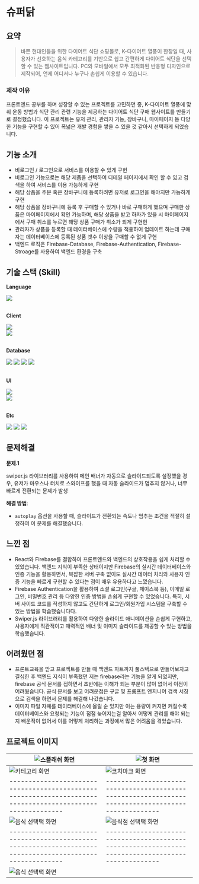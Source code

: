 # 슈퍼닭

## 요약

> 바쁜 현대인들을 위한 다이어트 식단 쇼핑몰로, K-다이어트 열풍이 한창일 때, 사용자가 선호하는 음식 카테고리를 기반으로 쉽고 간편하게 다이어트 식단을 선택할 수 있는 웹사이트입니다. PC와 모바일에서 모두 최적화된 반응형 디자인으로 제작되어, 언제 어디서나 누구나 손쉽게 이용할 수 있습니다.

### 제작 이유

프론트엔드 공부를 하며 성장할 수 있는 프로젝트를 고민하던 중, K-다이어트 열풍에 맞춰 운동 방법과 식단 관리 관련 기능을 제공하는 다이어트 식단 구매 웹사이트를 만들기로 결정했습니다. 이 프로젝트는 유저 관리, 관리자 기능, 장바구니, 마이페이지 등 다양한 기능을 구현할 수 있어 폭넓은 개발 경험을 쌓을 수 있을 것 같아서 선택하게 되었습니다.

## 기능 소개

- 비로그인 / 로그인으로 서비스를 이용할 수 있게 구현
- 비로그인 기능으로는 해당 제품을 선택하여 디테일 페이지에서 확인 할 수 있고 검색을 하여 서비스를 이용 가능하게 구현
- 해당 상품을 주문 혹은 장바구니에 등록하려면 유저로 로그인을 해야지만 가능하게 구현
- 해당 상품을 장바구니에 등록 후 구매할 수 있거나 바로 구매하게 했으며 구매한 상품은 마이페이지에서 확인 가능하며, 해당 상품을 받고 하자가 있을 시 마이페이지에서 구매 취소를 누르면 해당 상품 구매가 취소가 되게 구현현
- 관리자가 상품을 등록할 때 데이터베이스에 수량을 적용하여 업데이트 하는데 구매자는 데이터베이스에 등록된 상품 갯수 이상을 구매할 수 없게 구현
- 백엔드 로직은 Firebase-Database, Firebase-Authentication, Firebase-Stroage를 사용하여 백엔드 환경을 구축

## 기술 스택 (Skill)

**Language**

<div>
  <img src="https://img.shields.io/badge/javascript-F7DF1E?style=for-the-badge&logo=javascript&logoColor=black">
  <br />
</div>
<br />

**Client**

<div>
  <img src="https://img.shields.io/badge/react-61DAFB?style=for-the-badge&logo=react&logoColor=black">
  <br />
  <img src="https://img.shields.io/badge/react router-CA4245?style=for-the-badge&logo=react-router&logoColor=white">
</div>
<br />

**Database**

<div>
  <img src="https://img.shields.io/badge/firebase-339933?style=for-the-badge&logo=firebase.js&logoColor=white">
  <img src="https://img.shields.io/badge/firebase-database-213s12?style=for-the-badge&logo=firebase-database&logoColor=white">
  <img src="https://img.shields.io/badge/firebase-authentication-sad442?style=for-the-badge&logo=firebase-authentication&logoColor=white">
  <img src="https://img.shields.io/badge/firebase-storage-ff22dd?style=for-the-badge&logo=firebase-storage&logoColor=white">
  <br />
</div>
<br />

**UI**

<div>
  <img src="https://img.shields.io/badge/sass-CC6699?style=for-the-badge&logo=sass&logoColor=white">
  <br />
  <img src="https://img.shields.io/badge/styled-components-DB7093?style=flat-square&logo=styled-components&logoColor=white">
</div>
<br />

**Etc**

<div>
  <img src="https://img.shields.io/badge/git-F05032?style=for-the-badge&logo=git&logoColor=white">
  <img src="https://img.shields.io/badge/github-181717?style=for-the-badge&logo=github&logoColor=white">
  <img src="https://img.shields.io/badge/netlify-4A154B?style=for-the-badge&logo=netlify&logoColor=black">
</div>

## 문제해결

**문제.1**

swiper.js 라이브러리를 사용하여 메인 배너가 자동으로 슬라이드되도록 설정했을 경우, 유저가 마우스나 터치로 스와이프를 했을 때 자동 슬라이드가 멈추지 않거나, 너무 빠르게 전환되는 문제가 발생

**해결 방법**:

- `autoplay` 옵션을 사용할 때, 슬라이드가 전환되는 속도나 멈추는 조건을 적절히 설정하여 이 문제를 해결했습니다.

## 느낀 점

- React와 Firebase를 결합하여 프론트엔드와 백엔드의 상호작용을 쉽게 처리할 수 있었습니다. 백엔드 지식이 부족한 상태이지만 Firebase의 실시간 데이터베이스와 인증 기능을 활용하면서, 복잡한 서버 구축 없이도 실시간 데이터 처리와 사용자 인증 기능을 빠르게 구현할 수 있다는 점이 매우 유용하다고 느꼈습니다.
- Firebase Authentication을 활용하여 소셜 로그인(구글, 페이스북 등), 이메일 로그인, 비밀번호 관리 등 다양한 인증 방법을 손쉽게 구현할 수 있었습니다. 특히, 서버 사이드 코드를 작성하지 않고도 간단하게 로그인/회원가입 시스템을 구축할 수 있는 방법을 학습했습니다다.
- Swiper.js 라이브러리를 활용하여 다양한 슬라이드 애니메이션을 손쉽게 구현하고, 사용자에게 직관적이고 매력적인 배너 및 이미지 슬라이드를 제공할 수 있는 방법을 학습했습니다.

## 어려웠던 점

- 프론트교육을 받고 프로젝트를 만들 때 백엔드 파트까지 풀스택으로 만들어보자고 결심한 후 백엔드 지식이 부족했던 저는 firebase라는 기능을 알게 되었지만, firebase 공식 문서를 접하면서 초반에는 이해가 되는 부분이 많이 없어서 이점이 어려웠습니다. 공식 문서를 보고 어려운점은 구글 및 프롬프트 엔지니어 검색 서칭으로 검색을 하면서 문제를 해결해 나갔습니다.
- 이미지 파일 자체를 데이터베이스에 올릴 순 있지만 이는 용량이 커지면 커질수록 데이터베이스와 요청되는 기능이 점점 늦어지는걸 알아서 어떻게 관리를 해야 되는지 배운적이 없어서 이를 어떻게 처리하는 과정에서 많은 어려움을 겪었습니다.

## 프로젝트 이미지

| ![스플래쉬 화면](https://github.com/junesung1004/todayEat-TeamProject/blob/develop/public/view/splash.png)      | ![첫 화면](https://github.com/junesung1004/todayEat-TeamProject/blob/develop/public/view/main.png)            |
| --------------------------------------------------------------------------------------------------------------- | ------------------------------------------------------------------------------------------------------------- |
| ![카테고리 화면](https://github.com/junesung1004/todayEat-TeamProject/blob/develop/public/view/filter.png)      | ![코치마크 화면](https://github.com/junesung1004/todayEat-TeamProject/blob/develop/public/view/cochimark.png) |
| ----------------------------------------------------------------------------------------------------------      | --------------------------------------------------------------------------------------------------            |
| ![음식 선택택 화면](https://github.com/junesung1004/todayEat-TeamProject/blob/develop/public/view/menuitem.png) | ![음식점 선택택 화면](https://github.com/junesung1004/todayEat-TeamProject/blob/develop/public/view/shop.png) |
| ----------------------------------------------------------------------------------------------------------      | --------------------------------------------------------------------------------------------------            |
| ![음식 선택택 화면](https://github.com/junesung1004/todayEat-TeamProject/blob/develop/public/view/mypage.png)   |
